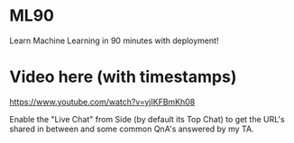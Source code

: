 # ML90

Learn Machine Learning in 90 minutes with deployment!

# Video here (with timestamps)

https://www.youtube.com/watch?v=yjIKFBmKh08

Enable the "Live Chat" from Side (by default its Top Chat) to get the URL's shared in between and some common QnA's answered by my TA.
